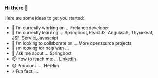 ### Hi there 👋



Here are some ideas to get you started:

- 🔭 I’m currently working on ... Frelance developer
- 🌱 I’m currently learning ... Springboot, ReactJS, AngularJS, Thymeleaf, JSP, Servlet,Javascript
- 👯 I’m looking to collaborate on ... More opensource projects
- 🤔 I’m looking for help with ...
- 💬 Ask me about ... Springboot
- 📫 How to reach me: ... [LinkedIn](https://www.linkedin.com/in/kaush-athukorala/)
- 😄 Pronouns: ... He/Him
- ⚡ Fun fact: ... 

